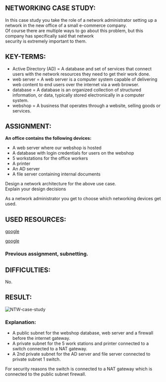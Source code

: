 ## NETWORKING CASE STUDY:

In this case study you take the role of a network administrator setting up a network in the new office of a small e-commerce company.  
Of course there are multiple ways to go about this problem, but this company has specifically said that network  
security is extremely important to them.

## KEY-TERMS:

* Active Directory (AD) = A database and set of services that connect users with the network resources they need to get their work done. 
* web server = A web server is a computer system capable of delivering web content to end users over the internet via a web browser.
* database = A database is an organized collection of structured information, or data, typically stored electronically in a computer system.
* webshop = A business that operates through a website, selling goods or services.

## ASSIGNMENT:

**An office contains the following devices:**
* A web server where our webshop is hosted
* A database with login credentials for users on the webshop
* 5 workstations for the office workers
* A printer
* An AD server
* A file server containing internal documents  

Design a network architecture for the above use case.  
Explain your design decisions  

As a network administrator you get to choose which networking devices get used.  


## USED RESOURCES:

[google](https://www.google.com/search?client=firefox-b-d&q=what+is+the+purpose+of+an+internet+gateway)

[google](https://www.google.com/search?client=firefox-b-d&q=active+directory)

### Previous assignment, subnetting.

## DIFFICULTIES:

No.

## RESULT:

![NTW-case-study](../00_includes/SCREENSHOTS/Security/NTW_case-study.png)

### Explanation:

* A public subnet for the webshop database, web server and a firewall before the internet gateway.
* A private subnet for the 5 work stations and printer connected to a switch connected to a NAT gateway.
* A 2nd private subnet for the AD server and file server connected to private subnet 1 switch.

For security reasons the switch is connected to a NAT gateway which is connected to the public subnet firewall.  